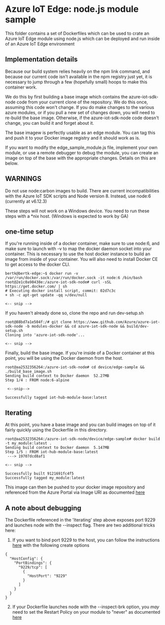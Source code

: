 # Azure IoT Edge: node.js module sample

This folder contains a set of Dockerfiles which can be used to crate an Azure IoT Edge module using node.js which can be deployed and run inside of an Azure IoT Edge environment

## Implementation details

Because our build system relies heavily on the npm link command, and because our current code isn't available in the npm registry just yet, it is necessary to jump through a few (hopefully small) hoops to make this container work.

We do this by first building a base image which contains the azure-iot-sdk-node code from your current clone of the repository.  We do this once, assuming this code won't change.  If you do make changes to the various azure modules, or if you pull a new set of changes down, you will need to re-build the base image.  Otherwise, if the azure-iot-sdk-node code doesn't change, you can build it and forget about it.

The base imagew is perfectly usable as an edge module.  You can tag this and push it to your Docker image registry and it should work as is.

If you want to modify the edge_sample_module.js file, implement your own module, or use a remote debugger to debug the module, you can create an image on top of the base with the appropriate changes.  Details on this are below.

## WARNINGS

Do not use node:carbon images to build.  There are current incompatibilities with the Azure IoT SDK scripts and Node version 8.  Instead, use node:6 (currently at v6.12.3)

These steps will not work on a Windows device.  You need to run these steps with a *nix host.  (Windows is expected to work by GA)

## one-time setup

If you're running inside of a docker container, make sure to use node:6, and make sure to launch with -v to map the docker daemon socket into your container.  This is necessary to use the host docker instance to build an image from inside of your container.  You will also need to install Docker CE to get access to the docker CLI.

```
bertk@bertk-edge:~$ docker run -v /var/run/docker.sock:/var/run/docker.sock -it node:6 /bin/bash
root@2e1c0a98438e:/azure-iot-sdk-node# curl -sSL https://get.docker.com/ | sh
# Executing docker install script, commit: 02d7c3c
+ sh -c apt-get update -qq >/dev/null

<-- snip -->
```

If you haven't already done so, clone the repo and run dev-setup.sh
```
root@88bd7a1e504f:/# git clone https://www.github.com/Azure/azure-iot-sdk-node -b modules-docker && cd azure-iot-sdk-node && build/dev-setup.sh
Cloning into 'azure-iot-sdk-node'...

<-- snip -->
```

Finally, build the base image.  If you're inside of a Docker container at this point, you will be using the Docker daemon from the host.

```
root@aa2532356264:/azure-iot-sdk-node# cd device/edge-sample && ./build_base_image.sh
Sending build context to Docker daemon  52.27MB
Step 1/4 : FROM node:6-alpine

 <--snip-->

Successfully tagged iot-hub-module-base:latest
```

## Iterating

At this point, you have a base image and you can build images on top of it fairly quickly using the Dockerfile in this directory.

```
root@aa2532356264:/azure-iot-sdk-node/device/edge-sample# docker build -t my_module:latest .
Sending build context to Docker daemon  5.147MB
Step 1/5 : FROM iot-hub-module-base:latest
 ---> 19707dcd8af1

<-- snip -->

Successfully built 9121691fc4f5
Successfully tagged my_module:latest
```

This image can then be pushed to your docker image repository and referenced from the Azure Portal via Image URI as documented [here](https://docs.microsoft.com/en-us/azure/iot-edge/tutorial-simulate-device-windows#deploy-a-module)

## A note about debugging

The Dockerfile referenced in the 'Iterating' step above exposes port 9229 and launches node with the --inspect flag.  There are two additional tricks here:
1. If you want to bind port 9229 to the host, you can follow the instructions [here](https://dariuszparys.github.io/2017/12/04/Understanding-IoT-Edge-Module-createOptions/) with the following create options
```
{
  "HostConfig": {
    "PortBindings": {
      "9229/tcp": [
        {
          "HostPort": "9229"
        }
      ]
    }
  }
}
```

2. If your Dockerfile launches node with the --inspect-brk option, you _may_ need to set the Restart Policy on your module to "never" as documented [here](https://docs.microsoft.com/en-us/azure/iot-edge/tutorial-simulate-device-windows#deploy-a-module)
